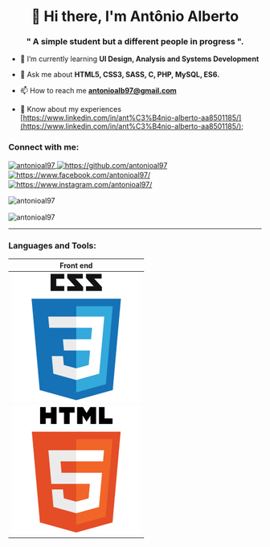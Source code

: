 <!--
**antonioal97/antonioal97** is a ✨ _special_ ✨ repository because its `README.md` (this file) appears on your GitHub profile.

Here are some ideas to get you started:

- 🔭 I’m currently working on ...
- 🌱 I’m currently learning ...
- 👯 I’m looking to collaborate on ...
- 🤔 I’m looking for help with ...
- 💬 Ask me about ...
- 📫 How to reach me: ...
- 😄 Pronouns: ...
- ⚡ Fun fact: ...
-->
<h1 align="center">👋 Hi there, I'm Antônio Alberto</h1>
<h3 align="center">" A simple student but a different people in progress ".</h3>

<!--
![Anurag's github stats](https://github-readme-stats.vercel.app/api?username=anuraghazra&show_icons=true&theme=dracula)

<p><img align="center" src="https://github-readme-stats.vercel.app/api/top-langs?username=antonioal97&show_icons=true&locale=en&layout=compact&theme=dracula" alt="antonioal97" /></p>
-->

- 🌱 I’m currently learning **UI Design, Analysis and Systems Development**

- 💬 Ask me about **HTML5, CSS3, SASS, C, PHP, MySQL, ES6.**

- 📫 How to reach me **antonioalb97@gmail.com**

- 📄 Know about my experiences [https://www.linkedin.com/in/ant%C3%B4nio-alberto-aa8501185/](https://www.linkedin.com/in/ant%C3%B4nio-alberto-aa8501185/);

<h3 align="left">Connect with me:</h3>
<p align="left">
  <a href="https://twitter.com/antonioal97" target="blank">
    <img align="center" src="https://cdn.jsdelivr.net/npm/simple-icons@3.0.1/icons/twitter.svg" alt="antonioal97" height="30" width="40" />
  </a>
  <a href="https://linkedin.com/in/antônio-alberto-aa8501185/" target="blank">
    <img align="center" src="https://cdn.jsdelivr.net/npm/simple-icons@3.0.1/icons/linkedin.svg" alt="https://github.com/antonioal97" height="30" width="40" />
  </a>
  <a href="https://fb.com/antonioal97/" target="blank">
    <img align="center" src="https://cdn.jsdelivr.net/npm/simple-icons@3.0.1/icons/facebook.svg" alt="https://www.facebook.com/antonioal97/" height="30" width="40" />
  </a>
  <a href="https://instagram.com/antonioal97/" target="blank">
    <img align="center" src="https://cdn.jsdelivr.net/npm/simple-icons@3.0.1/icons/instagram.svg" alt="https://www.instagram.com/antonioal97/" height="30" width="40" />
  </a>
  <!--
  <a href="https://discord.gg/antonioal97#5673" target="blank">
    <img align="center" src="https://cdn.jsdelivr.net/npm/simple-icons@3.0.1/icons/discord.svg" alt="antonioal97#5673" height="30" width="40" />
  </a>
  -->
</p>
<p><img align="center" src="https://github-readme-stats.vercel.app/api/top-langs?username=antonioal97&show_icons=true&locale=en&layout=compact&theme=buefy" alt="antonioal97" /></p>  
<p><img align="center" src="https://github-readme-stats.vercel.app/api?username=anuraghazra&show_icons=true&theme=buefy" alt="antonioal97"/></p>

------------------------------

<h3>Languages and Tools:</h3>

| Front end |
|-----------|
| [![css3](https://raw.githubusercontent.com/devicons/devicon/master/icons/css3/css3-original-wordmark.svg)](https://www.w3schools.com/css/) |
| [![html5](https://raw.githubusercontent.com/devicons/devicon/master/icons/html5/html5-original-wordmark.svg)](https://www.w3.org/html/) | 